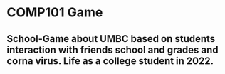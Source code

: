 # COMP101 Game

## School-Game about UMBC based on students interaction with friends school and grades and corna virus. Life as a college student in 2022. 
